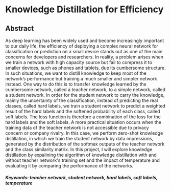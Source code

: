 # Knowledge Distillation for Efficiency


## Abstract
As deep learning has been widely used and become increasingly important to our daily life, the efficiency of deploying a complex neural network for classification or prediction on a small device stands out as one of the main concerns for developers and researchers. In reality, a problem arises when we train a network with high capacity source but fail to compress it to smaller devices, such as phones and tablets, due its cumbersome structure. In such situations, we want to distill knowledge to keep most of the network’s performance but training a much smaller and simpler network instead. One way to do this is to transfer knowledge learned by the cumbersome network, called a teacher network, to a simple network, called a student network. In order for the student network to carry the knowledge, mainly the uncertainty of the classification, instead of predicting the real classes, called hard labels, we train a student network to predict a weighted result of the hard labels and the softened probability of each class, called soft labels. The loss function is therefore a combination of the loss for the hard labels and the soft labels. A more practical situation occurs when the training data of the teacher network is not accessible due to privacy concern or company rivalry. In this case, we perform zero-shot knowledge distillation, in which we train the student network by data impressions, generated by the distribution of the softmax outputs of the teacher network and the class similarity matrix. In this project, I will explore knowledge distillation by expalining the algorithm of knowledge distillation with and without teacher network's training set and the impact of temperature and evaluating it by comparing the performance of the networks.

##### Keywords: teacher network, student network, hard labels, soft labels, temperature
